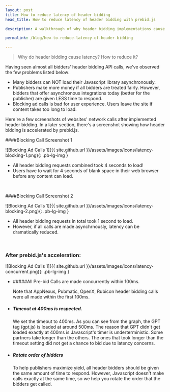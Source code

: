 ```yaml
---
layout: post
title: How to reduce latency of header bidding
head_title: How to reduce latency of header bidding with prebid.js

description: A walkthrough of why header bidding implementations cause latency. An overview of how to use prebid.js to reduce it.

permalink: /blog/how-to-reduce-latency-of-header-bidding

---
```




> Why do header bidding cause latency? How to reduce it?

Having seen almost all bidders' header bidding API calls, we've observed the few problems listed below:

* Many bidders can NOT load their Javascript library asynchronously.
* Publishers make more money if all bidders are treated fairly. However, bidders that offer asynchronous integrations today (better for the publisher) are given LESS time to respond. 
* Blocking ad calls is bad for user experience. Users leave the site if content takes too long to load.

Here're a few screenshots of websites' network calls after implemented header bidding. In a later section, there's a screenshot showing how header bidding is accelerated by prebid.js.

####Blocking Call Screenshot 1

![Blocking Ad Calls 1]({{ site.github.url }}/assets/images/icons/latency-blocking-1.png){: .pb-lg-img }

* All header bidding requests combined took 4 seconds to load!
* Users have to wait for 4 seconds of blank space in their web browser before any content can load.

<br> 

####Blocking Call Screenshot 2

![Blocking Ad Calls 1]({{ site.github.url }}/assets/images/icons/latency-blocking-2.png){: .pb-lg-img }

* All header bidding requests in total took 1 second to load. 
* However, if all calls are made asynchrnously, latency can be dramatically reduced.

<br>

### After prebid.js's acceleration:

![Blocking Ad Calls 1]({{ site.github.url }}/assets/images/icons/latency-concurrent.png){: .pb-lg-img }

* #####All Pre-bid Calls are made concurrently within 100ms.

	Note that AppNexus, Pubmatic, OpenX, Rubicon header bidding calls were all made within the first 100ms. 

* ##### Timeout at 400ms is respected.

	We set the timeout to 400ms. As you can see from the graph, the GPT tag (gpt.js) is loaded at around 500ms. The reason that GPT didn't get loaded exactly at 400ms is Javascript's timer is underterministic. Some partners take longer than the others. The ones that took longer than the timeout setting did not get a chance to bid due to latency concerns.

* ##### Rotate order of bidders

	To help publishers maximize yield, all header bidders should be given the same amount of time to respond. However, Javascript doesn't make calls exactly at the same time, so we help you rotate the order that the bidders get called.

